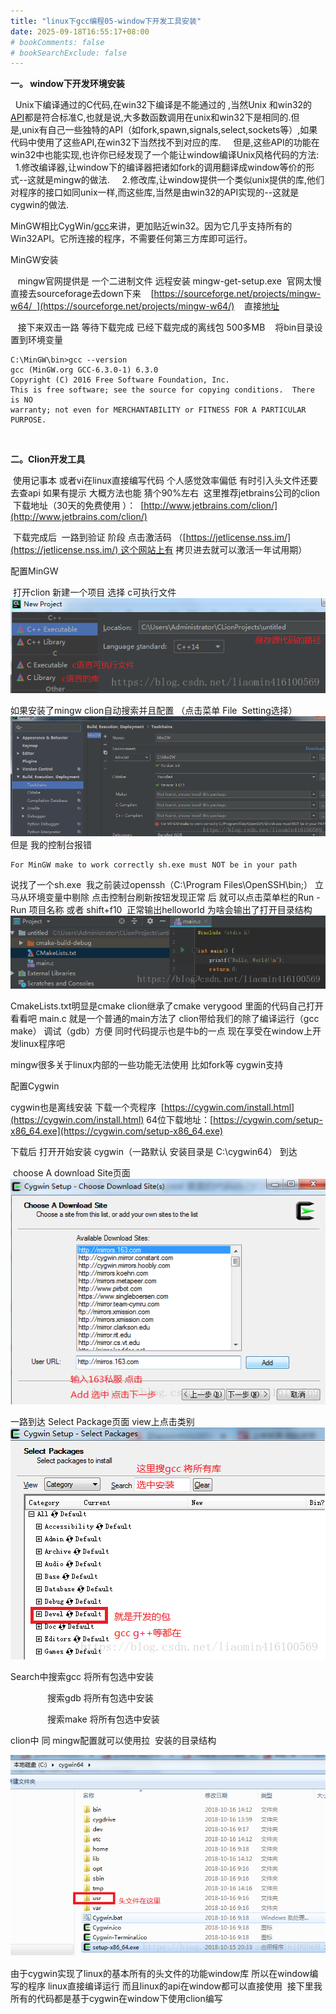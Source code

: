 ```yaml
---
title: "linux下gcc编程05-window下开发工具安装"
date: 2025-09-18T16:55:17+08:00
# bookComments: false
# bookSearchExclude: false
---
```


**一。 window下开发环境安装**

 
  Unix下编译通过的C代码,在win32下编译是不能通过的 ,当然Unix 和win32的[API](https://so.csdn.net/so/search?q=API&spm=1001.2101.3001.7020)都是符合标准C,也就是说,大多数函数调用在unix和win32下是相同的.但是,unix有自己一些独特的API（如fork,spawn,signals,select,sockets等）,如果代码中使用了这些API,在win32下当然找不到对应的库.
     但是,这些API的功能在win32中也能实现,也许你已经发现了一个能让window编译Unix风格代码的方法:
     1.修改编译器,让window下的编译器把诸如fork的调用翻译成window等价的形式--这就是mingw的做法.
     2.修改库,让window提供一个类似unix提供的库,他们对程序的接口如同unix一样,而这些库,当然是由win32的API实现的--这就是cygwin的做法.

 
MinGW相比CygWin/[gcc](https://so.csdn.net/so/search?q=gcc&spm=1001.2101.3001.7020)来讲，更加贴近win32。因为它几乎支持所有的Win32API。它所连接的程序，不需要任何第三方库即可运行。

 
MinGW安装 

 
   mingw官网提供是 一个二进制文件 远程安装 mingw-get-setup.exe  官网太慢直接去sourceforage去down下来
    [https://sourceforge.net/projects/mingw-w64/  ](https://sourceforge.net/projects/mingw-w64/)
    直接[地址](https://sourceforge.net/projects/mingw-w64/files/Toolchains%20targetting%20Win32/Personal%20Builds/mingw-builds/installer/mingw-w64-install.exe)

 
   接下来双击一路 等待下载完成 已经下载完成的离线包 500多MB
    将bin目录设置到环境变量

 
```
C:\MinGW\bin>gcc --version
gcc (MinGW.org GCC-6.3.0-1) 6.3.0
Copyright (C) 2016 Free Software Foundation, Inc.
This is free software; see the source for copying conditions.  There is NO
warranty; not even for MERCHANTABILITY or FITNESS FOR A PARTICULAR PURPOSE.
```

 
 

 
**二。Clion开发工具**

 
 使用记事本 或者vi在linux直接编写代码 个人感觉效率偏低 有时引入头文件还要去查api 如果有提示 大概方法也能
 猜个90%左右  这里推荐jetbrains公司的clion
  下载地址（30天的免费使用 ）：
  [http://www.jetbrains.com/clion/](http://www.jetbrains.com/clion/)

 
 下载完成后  一路到验证 阶段 点击激活码 （[https://jetlicense.nss.im/](https://jetlicense.nss.im/) 这个网站上有 拷贝进去就可以激活一年试用期）

 
配置MinGW

 
 打开clion 新建一个项目 选择 c可执行文件
![](/docs/images/content/programming/languages/gcc/linuxgcc_05.md.images/62920234aef8a06e595c3aac2d6fedd6.png)

 
如果安装了mingw clion自动搜索并且配置 （点击菜单 File  Setting选择）
![](/docs/images/content/programming/languages/gcc/linuxgcc_05.md.images/4f8e399f8ff6a9be2a2d515a8ed2042d.png)
 但是 我的控制台报错 

 
```
For MinGW make to work correctly sh.exe must NOT be in your path
```

 
说找了一个sh.exe  我之前装过openssh（C:\Program Files\OpenSSH\bin;） 立马从环境变量中剔除 点击控制台刷新按钮发现正常 后 就可以点击菜单栏的Run - Run 项目名称 或者 shift+f10  正常输出helloworld 为啥会输出了打开目录结构
![](/docs/images/content/programming/languages/gcc/linuxgcc_05.md.images/f798a858e3c7a4bfd14f5bf3b37651c9.png)

 
CmakeLists.txt明显是cmake clion继承了cmake verygood 里面的代码自己打开看看吧
 main.c 就是一个普通的main方法了
 clion带给我们的除了编译运行（gcc make） 调试（gdb）方便 同时代码提示也是牛b的一点
 现在享受在window上开发linux程序吧  

 
mingw很多关于linux内部的一些功能无法使用 比如fork等 cygwin支持 

 
配置Cygwin

 
cygwin也是离线安装 下载一个壳程序  [https://cygwin.com/install.html](https://cygwin.com/install.html)
 64位下载地址：[https://cygwin.com/setup-x86_64.exe](https://cygwin.com/setup-x86_64.exe)

 
下载后 打开开始安装 cygwin（一路默认 安装目录是 C:\cygwin64） 到达

 
 choose A download Site页面
![](/docs/images/content/programming/languages/gcc/linuxgcc_05.md.images/f9a8a9739f0165e81c3c3ee7d7af61c4.png)

 
一路到达 Select Package页面 view上点击类别
![](/docs/images/content/programming/languages/gcc/linuxgcc_05.md.images/da3d8093c7a112561e9605ce345a643f.png)

 
Search中搜索gcc 将所有包选中安装

 
               搜索gdb 将所有包选中安装

 
               搜索make 将所有包选中安装

 
clion中 同 mingw配置就可以使用拉  安装的目录结构

 
![](/docs/images/content/programming/languages/gcc/linuxgcc_05.md.images/033445fa2aa48ffe5ae23cf0efedf239.png)

 
由于cygwin实现了linux的基本所有的头文件的功能window库 所以在window编写的程序 linux直接编译运行
 而且linux的api在window都可以直接使用  接下里我所有的代码都是基于cygwin在window下使用clion编写